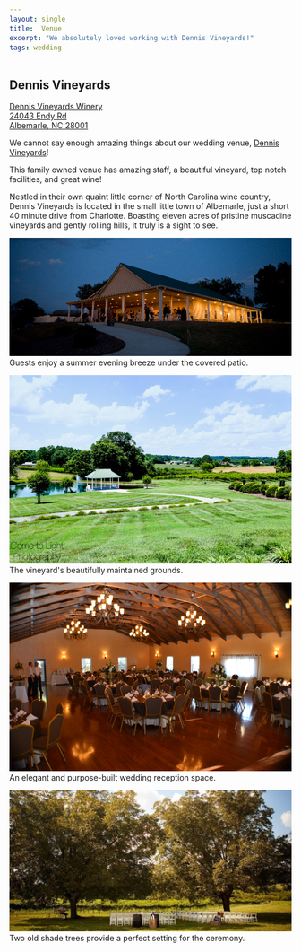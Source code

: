 ```yaml
---
layout: single
title:  Venue
excerpt: "We absolutely loved working with Dennis Vineyards!"
tags: wedding
---
```

## Dennis Vineyards
[Dennis Vineyards Winery\
24043 Endy Rd\
Albemarle, NC 28001](https://goo.gl/maps/ZwFoX7nquct)

We cannot say enough amazing things about our wedding venue, [Dennis Vineyards](https://www.dennisvineyards.com/)!

This family owned venue has amazing staff, a beautiful vineyard, top notch facilities, and great wine!

Nestled in their own quaint little corner of North Carolina wine country, Dennis Vineyards is located in the small little town of Albemarle, just a short 40 minute drive from Charlotte. Boasting eleven acres of pristine muscadine vineyards and gently rolling hills, it truly is a sight to see.

![](/assets/images/venue-building.jpg)
Guests enjoy a summer evening breeze under the covered patio.

![](/assets/images/venue-grounds.jpg)
The vineyard's beautifully maintained grounds.

![](/assets/images/venue-inside.png)
An elegant and purpose-built wedding reception space.

![](/assets/images/venue-trees.jpg)
Two old shade trees provide a perfect setting for the ceremony.
